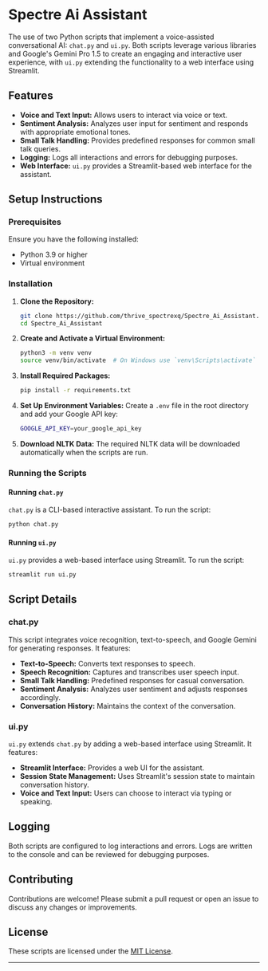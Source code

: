 # Spectre Ai Assistant

The use of two Python scripts that implement a voice-assisted conversational AI: `chat.py` and `ui.py`. Both scripts leverage various libraries and Google's Gemini Pro 1.5 to create an engaging and interactive user experience, with `ui.py` extending the functionality to a web interface using Streamlit.

## Features

- **Voice and Text Input:** Allows users to interact via voice or text.
- **Sentiment Analysis:** Analyzes user input for sentiment and responds with appropriate emotional tones.
- **Small Talk Handling:** Provides predefined responses for common small talk queries.
- **Logging:** Logs all interactions and errors for debugging purposes.
- **Web Interface:** `ui.py` provides a Streamlit-based web interface for the assistant.

## Setup Instructions

### Prerequisites

Ensure you have the following installed:
- Python 3.9 or higher
- Virtual environment

### Installation

1. **Clone the Repository:**
    ```sh
    git clone https://github.com/thrive_spectrexq/Spectre_Ai_Assistant.git
    cd Spectre_Ai_Assistant
    ```

2. **Create and Activate a Virtual Environment:**
    ```sh
    python3 -m venv venv
    source venv/bin/activate  # On Windows use `venv\Scripts\activate`
    ```

3. **Install Required Packages:**
    ```sh
    pip install -r requirements.txt
    ```

4. **Set Up Environment Variables:**
    Create a `.env` file in the root directory and add your Google API key:
    ```sh
    GOOGLE_API_KEY=your_google_api_key
    ```

5. **Download NLTK Data:**
    The required NLTK data will be downloaded automatically when the scripts are run.

### Running the Scripts

#### Running `chat.py`

`chat.py` is a CLI-based interactive assistant. To run the script:
```sh
python chat.py
```

#### Running `ui.py`

`ui.py` provides a web-based interface using Streamlit. To run the script:
```sh
streamlit run ui.py
```

## Script Details

### chat.py

This script integrates voice recognition, text-to-speech, and Google Gemini for generating responses. It features:

- **Text-to-Speech:** Converts text responses to speech.
- **Speech Recognition:** Captures and transcribes user speech input.
- **Small Talk Handling:** Predefined responses for casual conversation.
- **Sentiment Analysis:** Analyzes user sentiment and adjusts responses accordingly.
- **Conversation History:** Maintains the context of the conversation.

### ui.py

`ui.py` extends `chat.py` by adding a web-based interface using Streamlit. It features:

- **Streamlit Interface:** Provides a web UI for the assistant.
- **Session State Management:** Uses Streamlit's session state to maintain conversation history.
- **Voice and Text Input:** Users can choose to interact via typing or speaking.

## Logging

Both scripts are configured to log interactions and errors. Logs are written to the console and can be reviewed for debugging purposes.

## Contributing

Contributions are welcome! Please submit a pull request or open an issue to discuss any changes or improvements.

## License

These scripts are licensed under the [MIT License](LICENSE).

---

